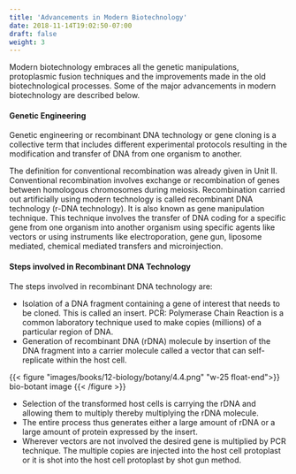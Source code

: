 ```yaml
---
title: 'Advancements in Modern Biotechnology'
date: 2018-11-14T19:02:50-07:00
draft: false
weight: 3
---
```


Modern biotechnology embraces all the genetic manipulations, protoplasmic fusion techniques and the improvements made in the old biotechnological processes. Some of the major advancements in modern biotechnology are described below.

#### Genetic Engineering

Genetic engineering or recombinant DNA technology or gene cloning is a collective term that includes different experimental protocols resulting in the modification and transfer of DNA from one organism to another.

The definition for conventional recombination was already given in Unit II. Conventional recombination involves exchange or recombination of genes between homologous chromosomes during meiosis. Recombination carried out artificially using modern technology is called recombinant DNA technology (r-DNA technology). It is also known as gene manipulation technique. This technique involves the transfer of DNA coding for a specific gene from one organism into another organism using specific agents like vectors or using instruments like electroporation, gene gun, liposome mediated, chemical mediated transfers and microinjection.

#### Steps involved in Recombinant DNA Technology 

The steps involved in recombinant DNA technology are:

- Isolation of a DNA fragment containing a gene of interest that needs to be cloned. This is called an insert. PCR: Polymerase Chain Reaction is a common laboratory technique used to make copies (millions) of a particular region of DNA.
- Generation of recombinant DNA (rDNA) molecule by insertion of the DNA fragment into a carrier molecule called a vector that can self-replicate within the host cell.

{{< figure "images/books/12-biology/botany/4.4.png" "w-25 float-end">}}
bio-botant image
{{< /figure >}}

- Selection of the transformed host cells is carrying the rDNA and allowing them to multiply thereby multiplying the rDNA molecule.
- The entire process thus generates either a large amount of rDNA or a large amount of protein expressed by the insert.
- Wherever vectors are not involved the desired gene is multiplied by PCR technique. The multiple copies are injected into the host cell protoplast or it is shot into the host cell protoplast by shot gun method.